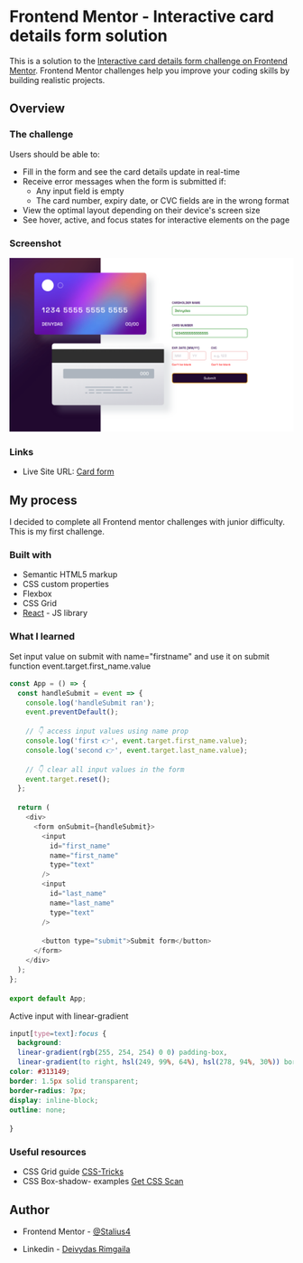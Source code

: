 

# Frontend Mentor - Interactive card details form solution

This is a solution to the [Interactive card details form challenge on Frontend Mentor](https://www.frontendmentor.io/challenges/interactive-card-details-form-XpS8cKZDWw). Frontend Mentor challenges help you improve your coding skills by building realistic projects. 



## Overview

### The challenge

Users should be able to:

- Fill in the form and see the card details update in real-time
- Receive error messages when the form is submitted if:
  - Any input field is empty
  - The card number, expiry date, or CVC fields are in the wrong format
- View the optimal layout depending on their device's screen size
- See hover, active, and focus states for interactive elements on the page

### Screenshot

![](src/images/Credit-card-form.png)



### Links


- Live Site URL: [Card form](https://bejewelled-pie-231382.netlify.app/)

## My process

I decided to complete all Frontend mentor challenges  with junior difficulty. This is my first challenge. 

### Built with

- Semantic HTML5 markup
- CSS custom properties
- Flexbox
- CSS Grid
- [React](https://reactjs.org/) - JS library




### What I learned
Set input value on submit with name="firstname" and use it on submit function event.target.first_name.value
```js
const App = () => {
  const handleSubmit = event => {
    console.log('handleSubmit ran');
    event.preventDefault();

    // 👇️ access input values using name prop
    console.log('first 👉️', event.target.first_name.value);
    console.log('second 👉️', event.target.last_name.value);

    // 👇️ clear all input values in the form
    event.target.reset();
  };

  return (
    <div>
      <form onSubmit={handleSubmit}>
        <input
          id="first_name"
          name="first_name"
          type="text"
        />
        <input
          id="last_name"
          name="last_name"
          type="text"
        />

        <button type="submit">Submit form</button>
      </form>
    </div>
  );
};

export default App;
```


Active input with linear-gradient
```css
input[type=text]:focus {
  background: 
  linear-gradient(rgb(255, 254, 254) 0 0) padding-box, 
  linear-gradient(to right, hsl(249, 99%, 64%), hsl(278, 94%, 30%)) border-box;
color: #313149;
border: 1.5px solid transparent;
border-radius: 7px;
display: inline-block;
outline: none;

}
```




### Useful resources

- CSS Grid guide [CSS-Tricks](https://css-tricks.com/snippets/css/complete-guide-grid/)
- CSS Box-shadow- examples [Get CSS Scan](https://getcssscan.com/css-box-shadow-examples)


## Author


- Frontend Mentor - [@Stalius4](https://www.frontendmentor.io/profile/Stalius4)

- Linkedin - [Deivydas Rimgaila](https://www.linkedin.com/in/deivydas-rimgaila-8aa787218/)







